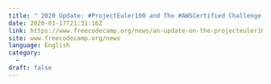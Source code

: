 ```yaml
---
title: " 2020 Update: #ProjectEuler100 and The #AWSCertified Challenge "
date: 2020-01-17T21:31:16Z
link: https://www.freecodecamp.org/news/an-update-on-the-projecteuler100-and-awscertified-challenges/?utm_medium=RSS&utm_source=news.12bit.vn
site: www.freecodecamp.org/news
language: English
category:
  -   
draft: false
---
```

